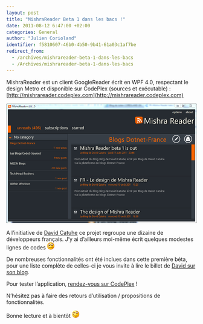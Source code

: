 ```yaml
---
layout: post
title: "MishraReader Beta 1 dans les bacs !"
date: 2011-08-12 6:47:00 +02:00
categories: General
author: "Julien Corioland"
identifier: f5810607-46b0-4b50-9b41-61a03c1af7be
redirect_from:
  - /archives/mishrareader-beta-1-dans-les-bacs
  - /Archives/mishrareader-beta-1-dans-les-bacs
---
```


MishraReader est un client GoogleReader écrit en WPF 4.0, respectant le design Metro et disponible sur CodePlex (sources et exécutable) : [http://mishrareader.codeplex.com](http://mishrareader.codeplex.com)

![image](/images/mishrareader-beta-1-dans-les-bacs/57b86889-01dc-4f11-a975-e00e513e5f22.jpg)

A l’initiative de [David Catuhe](http://blogs.msdn.com/b/eternalcoding) ce projet regroupe une dizaine de développeurs français. J’y ai d’ailleurs moi-même écrit quelques modestes lignes de codes ![image](/images/mishrareader-beta-1-dans-les-bacs/34fd7b4b-7c9f-4949-adc1-e6a29951827d.jpg)

De nombreuses fonctionnalités ont été inclues dans cette première béta, pour une liste complète de celles-ci je vous invite à lire le billet de [David sur son blog](http://blogs.msdn.com/b/eternalcoding/archive/2011/08/11/fr-mishra-reader-beta-1.aspx).

Pour tester l’application, [rendez-vous sur CodePlex](http://mishrareader.codeplex.com/releases/view/71161) !

N’hésitez pas à faire des retours d’utilisation / propositions de fonctionnalités.

Bonne lecture et à bientôt ![image](/images/mishrareader-beta-1-dans-les-bacs/8b74bae7-2238-46b9-8b07-4febd360fbd9.jpg)

